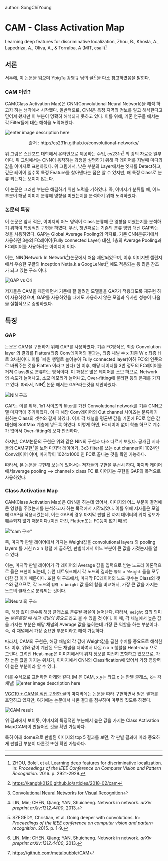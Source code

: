 author: SongChiYoung

# CAM - Class Activation Map
Learning deep features for discriminative localization, Zhou, B., Khosla, A., Lapedriza, A., Oliva, A., & Torralba, A (MIT, csail)[^1]

## 서론
서두에, 이 논문을 읽으며 YbigTa 강병규 님의 글[^참고] 을 다소 참고하였음을 밝힌다.

### CAM 이란?
CAM(Class Activation Map)은 CNN(Convolutional Neural Network)을 해석 하고자 하는 생각에서 시작했다. 일반적으로, CNN은 특정 지역의 정보를 알고 해석한다고 믿어져 왔지만 이 부분이 명확히 해석되지 못하고 있다. 이를 위해, 기존 연구들 에서는 각 Filter들에 대한 해석을 노력해왔다. 

![enter image description here](https://lh3.googleusercontent.com/Tw-s-2fv1o9lB06NW-192XiKzILO7XlG2KaISynKGxHlLYir3ps6aW47AJvkY4ULhlbWmxNRcAk)
<center>
출처 : http://cs231n.github.io/convolutional-networks/
</center>

위 그림은 스탠포드 대학에서 온라인으로 제공하는 수업, cs231n[^2] 의 강의 자료중 일부 이다. 위 그림에서는 CNN이 동작하는 과정을 설명하기 위해 각 레이어를 지날때 마다의 값을 이미지로 표현하였다. 위 그림에서, 낮은 부분의 Layer에서는 엣지를 Detect하고, 깊은 레이어 일수록 특정 Feature를 찾아낸다는 점은 알 수 있지만, 왜 특정 Class로 분류 되는지는 보이지 않는다.


이 논문은 그러한 부분은 해결하기 위한 노력을 기하였다. 즉, 이미지가 분류될 때, 어느 부분이 해당 이미지 분류에 영향을 미쳤는지를 분석하기 위해 노력하였다.


### 논문의 특징
이 논문은 앞서 적은, 이미지의 어느 영역이 Class 분류에 큰 영향을 끼쳤는지를 분석하기 위하여 특징적인 구현을 하였다. 우선, 첫번째로는 기존의 분류 방법 대신 GAP라는 것을 사용하였다. GAP는 Global Average Pooling의 약자로, 기존 CNN분류기에서 사용하던 3층의 FC레이어(Fully connected Layer) 대신, 1층의 Average Pooling과 FC레이어를 사용하려는 아이디어 이다.

이는, NIN(Network In Network[^NIN])논문에서 처음 제안되었으며, 이후 이미지넷 첼린지에서 우승한 구글의 Inception Net(a.k.a GoogLeNet)[^GoogLeNet] 에도 적용되는 등 많은 참조가 되고 있는 구조 이다.

![GAP vs Ori](https://lh3.googleusercontent.com/Gc5xt-cXepMHzGrr1ThDhkGzcKzav6AmKI-OIdivbIJfhmilc2tuKqfyfnO-oBPw67iDMu6-Kx0)

 저자들은 CAM을 제안하면서 기존에 잘 알려진 모델들을 GAP가 적용되도록 재구현 하여 사용하였으며, GAP를 사용하였을 때에도 사용하지 않은 모델과 유사한 성능이 나옴을 실험적으로 증명하였다.

## 특징
### GAP
논문은 CAM을 구현하기 위해 GAP를 사용하였다. 기존 FC방식은, 최종 Convolution layer 의 결과를 Flatten(최종 Conv레이어의 결과는, 최종 채널 수 x 최종 W x 최종 H 로 3차원이다. 이를 1차원 행렬로 늘어놓아 Fully connected layer(이하 FC)의 인풋으로 바꿔주는 것을 Flatten 이라고 한다) 한 이후, 해당 데이터를 3번 정도의 FC레이어를 거쳐 Class별로 분류하는 방식이다. 이 과정은 많은 레이어를 소모 하므로, Network 의 속도가 늘어나고, 소모 메모리가 늘어나고, Over-fitting에 불리한 등의 문제를 가지고 있다. 따라서, NIN[^NIN] 논문 에서는 GAP라는것을 제안하였다.

![NIN 구조](https://lh3.googleusercontent.com/WXfY72DC3cxec_Qzc24-sGYql30xwPe0rhVogqYnlMtJgFOsxr4F82ExXegTer06SNIfcscPjkg)

GAP는 이를 위해, 1x1 사이즈의 filter를 가진 Convolutional network를 기존 CNN모델 마지막에 추가하였다. 이 때 해당 Conv레이어의 Out channel 사이즈는 분류하기 원하는 Class의 갯수와 같게 하였다. 이후 각 채널을 평균낸 값을 기존에 FC로 얻은 값 대신에 SoftMax 계층에 넣도록 하였다. 이렇게 하면, FC레이어 없이 학습 하므로 계수가 없어서 Over-fitting에 보다 안전하다.

하지만, CAM논문의 구현은 위와 같은 NIN의 구현과 다소 다르게 보였다. 공개된 저자들의 CAM구현[^3]을 보면 마지막 레이어가, 3x3 filter를 쓰는 out channerl이 1024인 Conv레이어 이며, 마지막이 1024x1000 인 FC로 끝나는 것을 확인 가능하다. 

따라서, 본 논문을 구현해 보는데 있어서는 저자들의 구현을 우선시 하여, 마지막 레이어에서average pooling --> channel x class FC 로 이어지는 구현을 GAP의 목적으로 사용하였다.

### Class Activation Map
CAM(Class Activation Map)은 CNN을 하는데 있어서, 이미지의 어느 부분이 결정에 큰 영향을 주었는지를 분석하고자 하는 목적에서 시작되었다. 이를 위해 저자들은 모델에 GAP을 적용시켰는데, 이는 GAP의 경우 마지막 판별 전 까지 데이터의 위치 정보가 훼손되지 않기 때문이다.(이전 까진, Flatten또는 FC등이 없기 때문)

![ "cam 구조"](https://lh3.googleusercontent.com/yesbxG9mqnP8uJ10y7zKJ4MRpKjtWuJbBwHzudTxuFW1rrXykjNQFF8GPHsyy74jLiZHrkq69WA)

즉, 마지막 판별 레이어에서 가지는 Weight값을 convolutional layers 와 pooling layers 를 거친 n x n 행렬 에 곱하면, 판별식에서 어느 부분이 큰 값을 가졌는지를 알 수 있다.

이는, 마지막 판별 레이어가 각 레이어의 Average 값을 입력으로 받는 노드라 이론적으로 옳은 표현이 되는데, 뉴런 네트워크에서 각 노드의 결과는 `입력 x Weight` 들을 모두 더한 값 이기 때문이다.  또한 위 구조에서, 마지막 FC레이어의 노드 갯수는 Class의 갯수와 같으므로, 각 노드의 `입력 x Weight` 값 들의 합을 비교해서, 가장 큰 값을 가지는 노드의 클래스로 분류되는 것이다.

![Neural의 구조](https://lh3.googleusercontent.com/6T9tzO3zShM6o5-ZT2CmLG_xztHe5hQCtUxwSYIf8GHR02P_FggmqeqhF1e-n0b88oLQT8DHZObV)

즉, 해당 값이 클수록 해당 클래스로 분류될 확율이 늘어난다. 따라서, `Weight` 값의 의미는 *분류를할 때 해당 채널의 중요도* 라고 볼 수 있을 것 이다. 이 때, 각 채널에서 높은 값을 가지는 부분은 해당 채널의 Average 값을 높히는데 가장 큰 역할을 하는 부분이다. 즉, 각 채널에서 가장 중요한 부분이라고 해석 가능하다.

따라서, CAM의 구현은, 해당 채널의 각 값에 Weight값을 곱한 수치를 중요도로 해석한다. 이후, 위와 같이 계산된 모든 채널을 더하여서 나온 n x n 행렬을 Heat-map 으로 그린다. 그려진 Heat-map은 이미지에서의 위치 정보를 여전히 포함하고 있으므로, 가장 높은 값을 가지는 위치가, 이미지에서 CNN의 Classification에 있어서 가장 영향력이 높은 부분이라 할 수 있다.

이를 수식으로 표현하면 아래와 같다.(M 은 CAM, x,y는 좌표 c 는 판별 클래스, k는 각 채널)
![enter image description here](https://lh3.googleusercontent.com/Q_ly_K8eX5IHXyYmyRKe0J9WmMXLTxTk6eIcRcNU9R36DmFaxbF7ZCGDcxbLKtawGmRmB4H6hTLg)

[VGG19 + CAM을 직접 구현한 글](http://blog.ees.guru/49)의 마지막에는 논문을 따라 구현하면서 얻은 결과를 포함하고 있지만, 여기에는 논문에서 나온 결과를 첨부하며 마무리 짓도록 하겠다.

![CAM result](https://lh3.googleusercontent.com/fsaJHcLNZrcDimwE9BwaDid6IWUicJgWBDD4P7yy8eA4xgDkfM4zBdsqpKf0BiPgSyFEts2VnDeB)

위 결과에서 보이듯,  이미지의 특징적인 부분에서 높은 값을 가지는 Class Activation Map(CAM)이 만들어진 것을 확인 가능하다.

특히 아래 dome으로 판별된 이미지의 top 5 결과를 보면, 각 판별 결과에 따라 중요하게 판별된 부분이 다른것 또한 확인 가능하다.

----

[^참고]: https://kangbk0120.github.io/articles/2018-02/cam
[^1]: ZHOU, Bolei, et al. Learning deep features for discriminative localization. In: _Proceedings of the IEEE Conference on Computer Vision and Pattern Recognition_. 2016. p. 2921-2929. 
[^2]: [Convolutional Neural Networks for Visual Recognition](http://cs231n.github.io/)
[^3]: https://github.com/metalbubble/CAM
[^NIN]:LIN, Min; CHEN, Qiang; YAN, Shuicheng. Network in network. _arXiv preprint arXiv:1312.4400_, 2013.
[^GoogLeNet]:SZEGEDY, Christian, et al. Going deeper with convolutions. In: _Proceedings of the IEEE conference on computer vision and pattern recognition_. 2015. p. 1-9.